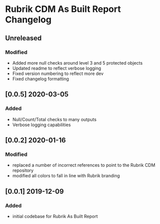 # Rubrik CDM As Built Report Changelog

## Unreleased

### Modified

* Added more null checks around level 3 and 5 protected objects
* Updated readme to reflect verbose logging
* Fixed version numbering to reflect more dev
* Fixed changelog formatting

## [0.0.5] 2020-03-05

### Added

* Null/Count/Total checks to many outputs
* Verbose logging capabilities

## [0.0.2] 2020-01-16

### Modified

* replaced a number of incorrect references to point to the Rubrik CDM repository
* modified all colors to fall in line with Rubrik branding

## [0.0.1] 2019-12-09

### Added

* initial codebase for Rubrik As Built Report
